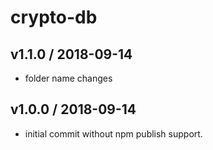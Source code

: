 # crypto-db

## v1.1.0 / 2018-09-14
- folder name changes

## v1.0.0 / 2018-09-14

- initial commit without npm publish support.